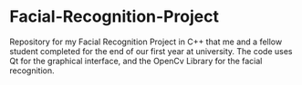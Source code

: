 # Facial-Recognition-Project
Repository for my Facial Recognition Project in C++ that me and a fellow student completed for the end of our first year at university. The code uses Qt for the graphical interface, and the OpenCv Library for the facial recognition.
